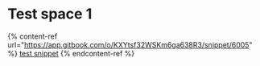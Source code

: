 # Test space 1



{% content-ref url="https://app.gitbook.com/o/KXYtsf32WSKm6ga638R3/snippet/6005" %}
[test snippet](https://app.gitbook.com/o/KXYtsf32WSKm6ga638R3/snippet/6005)
{% endcontent-ref %}

